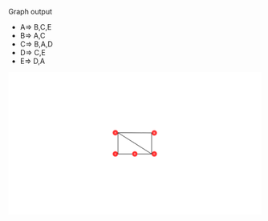 <p>Graph output</p>
<div>
  <ul>
    <li>A=> B,C,E</li>
    <li>B=> A,C</li>
    <li>C=> B,A,D</li>
    <li>D=> C,E</li>
    <li>E=> D,A</li>
  </ul>
</div>
<img src="https://raw.githubusercontent.com/arifuzzaman-tanin/data-structures/main/images/graph.png"/>
